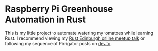 # Raspberry Pi Greenhouse Automation in Rust

This is my little project to automate watering my tomatoes while learning Rust.  I recommend viewing my [Rust Edinburgh online meetup talk](https://www.youtube.com/watch?v=eESJZGJ9vuM) or following my sequence of Pirrigator posts on [dev.to](https://dev.to/neilgall/pirrigator-18hf).
